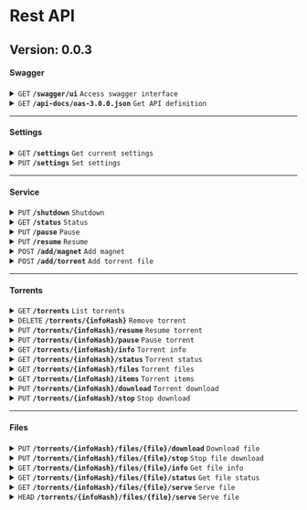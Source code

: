 # Rest API

## Version: 0.0.3

#### Swagger

<details>
<summary><code>GET</code> <code><b>/swagger/ui</b></code> <code>Access swagger interface</code></summary>

##### Description

Access swagger interface.

##### Responses

| Code | Description |
|------|-------------|
| 200  | OK          |

</details>
<details>
<summary><code>GET</code> <code><b>/api-docs/oas-3.0.0.json</b></code> <code>Get API definition</code></summary>

##### Description

Get openapi JSON API definition.

##### Responses

| Code | Description |
|------|-------------|
| 200  | OK          |

</details>

------------------------------------------------------------------------------------------

#### Settings

<details>
<summary><code>GET</code> <code><b>/settings</b></code> <code>Get current settings</code></summary>

##### Description

Get settings as a JSON object.

##### Responses

| Code | Description |
|------|-------------|
| 200  | OK          |

</details>
<details>
<summary><code>PUT</code> <code><b>/settings</b></code> <code>Set settings</code></summary>

##### Description

Set settings given the provided JSON object.

##### Parameters

| Name  | Located in | Description    | Required | Schema  |
|-------|------------|----------------|----------|---------|
| reset | query      | Reset torrents | No       | boolean |

##### Responses

| Code | Description           |
|------|-----------------------|
| 200  | OK                    |
| 400  | Bad Request           |
| 500  | Internal Server Error |

</details>

------------------------------------------------------------------------------------------

#### Service

<details>
<summary><code>PUT</code> <code><b>/shutdown</b></code> <code>Shutdown</code></summary>

##### Description

Shutdown the application.

##### Responses

| Code | Description |
|------|-------------|
| 200  | OK          |

</details>
<details>
<summary><code>GET</code> <code><b>/status</b></code> <code>Status</code></summary>

##### Description

Get the service status.

##### Responses

| Code | Description |
|------|-------------|
| 200  | OK          |

</details>
<details>
<summary><code>PUT</code> <code><b>/pause</b></code> <code>Pause</code></summary>

##### Description

Pause the service.

##### Responses

| Code | Description |
|------|-------------|
| 200  | OK          |

</details>
<details>
<summary><code>PUT</code> <code><b>/resume</b></code> <code>Resume</code></summary>

##### Description

Resume the service.

##### Responses

| Code | Description |
|------|-------------|
| 200  | OK          |

</details>
<details>
<summary><code>POST</code> <code><b>/add/magnet</b></code> <code>Add magnet</code></summary>

##### Description

Add magnet to the service.

##### Parameters

| Name             | Located in | Description                        | Required | Schema  |
|------------------|------------|------------------------------------|----------|---------|
| uri              | query      | The magnet URI                     | Yes      | string  |
| download         | query      | Start download after adding magnet | No       | boolean |
| ignore_duplicate | query      | Ignore if duplicate                | No       | boolean |

##### Responses

| Code | Description           |
|------|-----------------------|
| 200  | OK                    |
| 400  | Bad Request           |
| 500  | Internal Server Error |

</details>
<details>
<summary><code>POST</code> <code><b>/add/torrent</b></code> <code>Add torrent file</code></summary>

##### Description

Add torrent file to the service.

##### Parameters

| Name             | Located in | Description                        | Required | Schema  |
|------------------|------------|------------------------------------|----------|---------|
| download         | query      | Start download after adding magnet | No       | boolean |
| ignore_duplicate | query      | Ignore if duplicate                | No       | boolean |

##### Responses

| Code | Description           |
|------|-----------------------|
| 200  | OK                    |
| 400  | Bad Request           |
| 500  | Internal Server Error |

</details>

------------------------------------------------------------------------------------------

#### Torrents

<details>
<summary><code>GET</code> <code><b>/torrents</b></code> <code>List torrents</code></summary>

##### Description

List all torrents from service.

##### Parameters

| Name   | Located in | Description         | Required | Schema  |
|--------|------------|---------------------|----------|---------|
| status | query      | Get torrents status | No       | boolean |

##### Responses

| Code | Description |
|------|-------------|
| 200  | OK          |

</details>
<details>
<summary><code>DELETE</code> <code><b>/torrents/{infoHash}</b></code> <code>Remove torrent</code></summary>

##### Description

Remove torrent from service.

##### Parameters

| Name     | Located in | Description          | Required | Schema  |
|----------|------------|----------------------|----------|---------|
| infoHash | path       | Torrent info hash    | Yes      | string  |
| delete   | query      | Delete torrent files | No       | boolean |

##### Responses

| Code | Description |
|------|-------------|
| 200  | OK          |
| 404  | Not Found   |

</details>
<details>
<summary><code>PUT</code> <code><b>/torrents/{infoHash}/resume</b></code> <code>Resume torrent</code></summary>

##### Description

Resume a paused torrent.

##### Parameters

| Name     | Located in | Description       | Required | Schema |
|----------|------------|-------------------|----------|--------|
| infoHash | path       | Torrent info hash | Yes      | string |

##### Responses

| Code | Description |
|------|-------------|
| 200  | OK          |
| 404  | Not Found   |

</details>
<details>
<summary><code>PUT</code> <code><b>/torrents/{infoHash}/pause</b></code> <code>Pause torrent</code></summary>

##### Description

Resume a paused torrent.

##### Parameters

| Name     | Located in | Description       | Required | Schema |
|----------|------------|-------------------|----------|--------|
| infoHash | path       | Torrent info hash | Yes      | string |

##### Responses

| Code | Description |
|------|-------------|
| 200  | OK          |
| 404  | Not Found   |

</details>
<details>
<summary><code>GET</code> <code><b>/torrents/{infoHash}/info</b></code> <code>Torrent info</code></summary>

##### Description

Get torrent info.

##### Parameters

| Name     | Located in | Description       | Required | Schema |
|----------|------------|-------------------|----------|--------|
| infoHash | path       | Torrent info hash | Yes      | string |

##### Responses

| Code | Description |
|------|-------------|
| 200  | OK          |
| 404  | Not Found   |

</details>
<details>
<summary><code>GET</code> <code><b>/torrents/{infoHash}/status</b></code> <code>Torrent status</code></summary>

##### Description

Get torrent status.

##### Parameters

| Name     | Located in | Description       | Required | Schema |
|----------|------------|-------------------|----------|--------|
| infoHash | path       | Torrent info hash | Yes      | string |

##### Responses

| Code | Description |
|------|-------------|
| 200  | OK          |
| 404  | Not Found   |

</details>
<details>
<summary><code>GET</code> <code><b>/torrents/{infoHash}/files</b></code> <code>Torrent files</code></summary>

##### Description

Get torrent files.

##### Parameters

| Name     | Located in | Description             | Required | Schema  |
|----------|------------|-------------------------|----------|---------|
| infoHash | path       | Torrent info hash       | Yes      | string  |
| prefix   | query      | Filter result by prefix | No       | string  |
| status   | query      | Get files status        | No       | boolean |

##### Responses

| Code | Description           |
|------|-----------------------|
| 200  | OK                    |
| 404  | Not Found             |
| 500  | Internal Server Error |

</details>
<details>
<summary><code>GET</code> <code><b>/torrents/{infoHash}/items</b></code> <code>Torrent items</code></summary>

##### Description

Get torrent items.

##### Parameters

| Name     | Located in | Description       | Required | Schema  |
|----------|------------|-------------------|----------|---------|
| infoHash | path       | Torrent info hash | Yes      | string  |
| folder   | query      | Items folder      | No       | string  |
| status   | query      | Get files status  | No       | boolean |

##### Responses

| Code | Description           |
|------|-----------------------|
| 200  | OK                    |
| 404  | Not Found             |
| 500  | Internal Server Error |

</details>
<details>
<summary><code>PUT</code> <code><b>/torrents/{infoHash}/download</b></code> <code>Torrent download</code></summary>

##### Description

Download torrent files.

##### Parameters

| Name     | Located in | Description              | Required | Schema |
|----------|------------|--------------------------|----------|--------|
| infoHash | path       | Torrent info hash        | Yes      | string |
| prefix   | query      | Download files by prefix | No       | string |

##### Responses

| Code | Description           |
|------|-----------------------|
| 200  | OK                    |
| 404  | Not Found             |
| 500  | Internal Server Error |

</details>
<details>
<summary><code>PUT</code> <code><b>/torrents/{infoHash}/stop</b></code> <code>Stop download</code></summary>

##### Description

Stop downloading torrent files.

##### Parameters

| Name     | Located in | Description                   | Required | Schema |
|----------|------------|-------------------------------|----------|--------|
| infoHash | path       | Torrent info hash             | Yes      | string |
| prefix   | query      | Stop files download by prefix | No       | string |

##### Responses

| Code | Description           |
|------|-----------------------|
| 200  | OK                    |
| 404  | Not Found             |
| 500  | Internal Server Error |

</details>

------------------------------------------------------------------------------------------

#### Files

<details>
<summary><code>PUT</code> <code><b>/torrents/{infoHash}/files/{file}/download</b></code> <code>Download file</code></summary>

##### Description

Download file from torrent.

##### Parameters

| Name     | Located in | Description       | Required | Schema  |
|----------|------------|-------------------|----------|---------|
| infoHash | path       | Torrent info hash | Yes      | string  |
| file     | path       | File index        | Yes      | integer |
| buffer   | query      | Start buffering   | No       | boolean |

##### Responses

| Code | Description |
|------|-------------|
| 200  | OK          |
| 400  | Bad Request |
| 404  | Not Found   |

</details>
<details>
<summary><code>PUT</code> <code><b>/torrents/{infoHash}/files/{file}/stop</b></code> <code>Stop file download</code></summary>

##### Description

Stop file download from torrent.

##### Parameters

| Name     | Located in | Description       | Required | Schema  |
|----------|------------|-------------------|----------|---------|
| infoHash | path       | Torrent info hash | Yes      | string  |
| file     | path       | File index        | Yes      | integer |

##### Responses

| Code | Description |
|------|-------------|
| 200  | OK          |
| 400  | Bad Request |
| 404  | Not Found   |

</details>
<details>
<summary><code>GET</code> <code><b>/torrents/{infoHash}/files/{file}/info</b></code> <code>Get file info</code></summary>

##### Description

Get file info from torrent.

##### Parameters

| Name     | Located in | Description       | Required | Schema  |
|----------|------------|-------------------|----------|---------|
| infoHash | path       | Torrent info hash | Yes      | string  |
| file     | path       | File index        | Yes      | integer |

##### Responses

| Code | Description |
|------|-------------|
| 200  | OK          |
| 400  | Bad Request |
| 404  | Not Found   |

</details>
<details>
<summary><code>GET</code> <code><b>/torrents/{infoHash}/files/{file}/status</b></code> <code>Get file status</code></summary>

##### Description

Get file status from torrent.

##### Parameters

| Name     | Located in | Description       | Required | Schema  |
|----------|------------|-------------------|----------|---------|
| infoHash | path       | Torrent info hash | Yes      | string  |
| file     | path       | File index        | Yes      | integer |

##### Responses

| Code | Description |
|------|-------------|
| 200  | OK          |
| 400  | Bad Request |
| 404  | Not Found   |

</details>
<details>
<summary><code>GET</code> <code><b>/torrents/{infoHash}/files/{file}/serve</b></code> <code>Serve file</code></summary>

##### Description

Serve file from torrent.

##### Parameters

| Name     | Located in | Description       | Required | Schema  |
|----------|------------|-------------------|----------|---------|
| infoHash | path       | Torrent info hash | Yes      | string  |
| file     | path       | File index        | Yes      | integer |

##### Responses

| Code | Description     |
|------|-----------------|
| 206  | Partial Content |
| 400  | Bad Request     |
| 404  | Not Found       |

</details>
<details>
<summary><code>HEAD</code> <code><b>/torrents/{infoHash}/files/{file}/serve</b></code> <code>Serve file</code></summary>

##### Description

Serve file from torrent.

##### Parameters

| Name     | Located in | Description       | Required | Schema  |
|----------|------------|-------------------|----------|---------|
| infoHash | path       | Torrent info hash | Yes      | string  |
| file     | path       | File index        | Yes      | integer |

##### Responses

| Code | Description |
|------|-------------|
| 200  | OK          |
| 400  | Bad Request |
| 404  | Not Found   |

</details>
